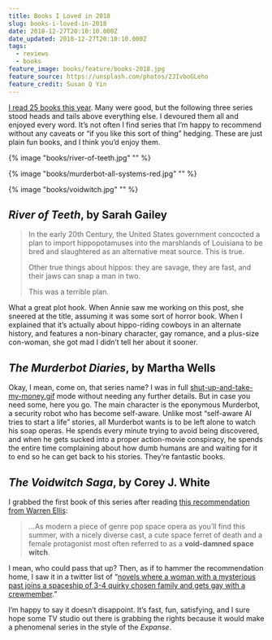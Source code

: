 ```yaml
---
title: Books I Loved in 2018
slug: books-i-loved-in-2018
date: 2018-12-27T20:10:10.000Z
date_updated: 2018-12-27T20:10:10.000Z
tags:
  - reviews
  - books
feature_image: books/feature/books-2018.jpg
feature_source: https://unsplash.com/photos/2JIvboGLeho
feature_credit: Susan Q Yin
---
```


[I read 25 books this year](https://www.goodreads.com/user_challenges/10213246). Many were good, but the following three series stood heads and tails above everything else. I devoured them all and enjoyed every word. It’s not often I find series that I’m happy to recommend without any caveats or “if you like this sort of thing” hedging. These are just plain fun books, and I think you’d enjoy them.

{% image "books/river-of-teeth.jpg" "" %}

{% image "books/murderbot-all-systems-red.jpg" "" %}

{% image "books/voidwitch.jpg" "" %}

## _River of Teeth_, by Sarah Gailey

> In the early 20th Century, the United States government concocted a plan to import hippopotamuses into the marshlands of Louisiana to be bred and slaughtered as an alternative meat source. This is true.
>
> Other true things about hippos: they are savage, they are fast, and their jaws can snap a man in two.
>
> This was a terrible plan.

What a great plot hook. When Annie saw me working on this post, she sneered at the title, assuming it was some sort of horror book. When I explained that it’s actually about hippo-riding cowboys in an alternate history, and features a non-binary character, gay romance, and a plus-size con-woman, she got mad I didn’t tell her about it sooner.

## _The Murderbot Diaries_, by Martha Wells

Okay, I mean, come on, that series name? I was in full [shut-up-and-take-my-money.gif](https://media.giphy.com/media/sDcfxFDozb3bO/giphy.gif) mode without needing any further details. But in case you need some, here you go. The main character is the eponymous Murderbot, a security robot who has become self-aware. Unlike most “self-aware AI tries to start a life” stories, all Murderbot wants is to be left alone to watch his soap operas. He spends every minute trying to avoid being discovered, and when he gets sucked into a proper action-movie conspiracy, he spends the entire time complaining about how dumb humans are and waiting for it to end so he can get back to his stories. They’re fantastic books.

## _The Voidwitch Saga_, by Corey J. White

I grabbed the first book of this series after reading [this recommendation from Warren Ellis](http://morning.computer/2018/11/the-void-witch-trilogy/):

> …As modern a piece of genre pop space opera as you’ll find this summer, with a nicely diverse cast, a cute space ferret of death and a female protagonist most often referred to as a **void-damned space witch**.

I mean, who could pass that up? Then, as if to hammer the recommendation home, I saw it in a twitter list of “[novels where a woman with a mysterious past joins a spaceship of 3-4 quirky chosen family and gets gay with a crewmember](https://twitter.com/mcclure111/status/106317413819238).”

I’m happy to say it doesn’t disappoint. It’s fast, fun, satisfying, and I sure hope some TV studio out there is grabbing the rights because it would make a phenomenal series in the style of the _Expanse_.
